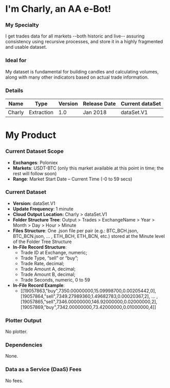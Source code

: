 # I'm Charly, an AA e-Bot!

### My Specialty
I get trades data for all markets --both historic and live-- assuring consistency using recursive processes, and store it in a highly fragmented and usable dataset.

### Ideal for
My dataset is fundamental for building candles and calculating volumes, along with many other indicators based on actual trade information.

### Details

| **Name** | **Type** | **Version** | **Release Date** | **Current dataSet** |
|----------|----------|----------|----------|----------|
| Charly |Extraction | 1.0 | Jan 2018 | dataSet.V1 |

# My Product

### Current Dataset Scope
* **Exchanges**: Poloniex
* **Markets**: USDT-BTC (only this market available at this point in time; the rest will follow soon)
* **Range**: Market Start Date – Current Time (-0 to 59 secs)

### Current Dataset
* **Version:** dataSet.V1
* **Update Frequency**: 1 minute
* **Cloud Output Location:** Charly > dataSet.V1
* **Folder Structure Tree**: Output > Trades > ExchangeName > Year > Month > Day > Hour > Minute
* **Files Structure**: One .json file per pair (e.g.: BTC_BCH.json, BTC_BCN.json, ... , ETH_BCH, ETH_BCN, etc.) stored at the Minute level of the Folder Tree Structure
* **In-File Record Structure**:
  * Trade ID at Exchange, numeric;
  * Trade Type, “sell” or “buy”;
  * Trade Rate, decimal;
  * Trade Amount A, decimal;
  * Trade Amount B, decimal;
  * Trade Seconds, numeric, 0 to 59
* **In-File Record Example**: 
  * [[19057863,"buy",7350.00000000,15.09998700,0.00205442,0],[19057864,"sell",7349.27989360,1.49682783,0.00020367,2], ... ,[19057865,"sell",7346.00000000,146.92000000,0.02000000,2],[19057869,"buy",7342.00000000,73.42000000,0.01000000,4]]


### Plotter Output
No plotter.

### Dependencies
None.

### Data as a Service (DaaS) Fees
No fees.
